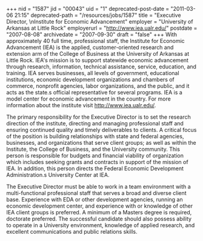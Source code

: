 +++
nid = "1587"
jid = "00043"
uid = "1"
deprecated-post-date = "2011-03-06 21:15"
deprecated-path = "/resources/jobs/1587"
title = "Executive Director, \nInstitute for Economic Advancement"
employer = "University of Arkansas at Little Rock"
employerurl = "http://www.iea.ualr.edu/"
postdate = "2007-08-08"
archivedate = "2007-09-30"
draft = "false"
+++
With approximately 40 full time, professional staff, the Institute for
Economic Advancement (IEA) is the applied, customer-oriented research
and extension arm of the College of Business at the University of
Arkansas at Little Rock. IEA's mission is to support statewide economic
advancement through research, information, technical assistance,
service, education, and training. IEA serves businesses, all levels of
government, educational institutions, economic development organizations
and chambers of commerce, nonprofit agencies, labor organizations, and
the public, and it acts as the state.s official representative for
several programs. IEA is a model center for economic advancement in the
country. For more information about the institute visit
http://www.iea.ualr.edu/.

The primary responsibility for the Executive Director is to set the
research direction of the institute, directing and managing professional
staff and ensuring continued quality and timely deliverables to clients.
A critical focus of the position is building relationships with state
and federal agencies, businesses, and organizations that serve client
groups; as well as within the Institute, the College of Business, and
the University community. This person is responsible for budgets and
financial viability of organization which includes seeking grants and
contracts in support of the mission of IEA. In addition, this person
directs the Federal Economic Development Administration.s University
Center at IEA.
  
The Executive Director must be able to work in a team environment with a
multi-functional professional staff that serves a broad and diverse
client base. Experience with EDA or other development agencies, running
an economic development center, and experience with or knowledge of
other IEA client groups is preferred. A minimum of a Masters degree is
required, doctorate preferred. The successful candidate should also
possess ability to operate in a University environment, knowledge of
applied research, and excellent communications and public relations
skills.
